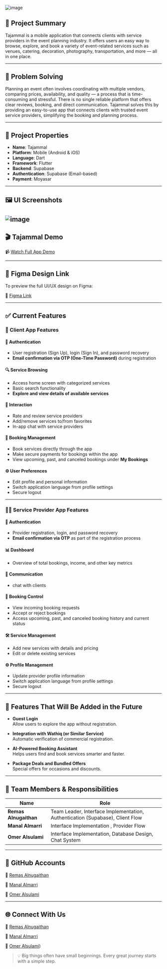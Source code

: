 ![image](https://github.com/user-attachments/assets/a2c7ba25-12d1-4d48-911b-483401ef6af6)

## 📱 Project Summary

Tajammal is a mobile application that connects clients with service providers in the event planning industry. It offers users an easy way to browse, explore, and book a variety of event-related services such as venues, catering, decoration, photography, transportation, and more — all in one place.

---

## 🧠 Problem Solving

Planning an event often involves coordinating with multiple vendors, comparing prices, availability, and quality — a process that is time-consuming and stressful. There is no single reliable platform that offers clear reviews, booking, and direct communication. Tajammal solves this by providing an easy-to-use app that connects clients with trusted event service providers, simplifying the booking and planning process.


---

## 🔧 Project Properties


- **Name**: Tajammal  
- **Platform**: Mobile (Android & iOS)  
- **Language**: Dart  
- **Framework**: Flutter  
- **Backend**: Supabase  
- **Authentication**: Supabase (Email-based)  
- **Payment**: Moyasar  


---

## 🖼️ UI Screenshots
![image](https://github.com/user-attachments/assets/10e7b3c0-91bf-4e39-a9df-a76f0724e455)
---
## 🎬 Tajammal Demo  
📹 [Watch Full App Demo](https://drive.google.com/file/d/1wFifZn86ZZOKNZZbq1iQH9edLBK3Yhc3/view?usp=sharing)

---
## 🎨 Figma Design Link

To preview the full UI/UX design on Figma:

🔗 [Figma Link](https://www.figma.com/design/XTHWAXJspD4tzeVwkfRYKg/Tajammal--UI-Capstone?node-id=0-1&t=wTARUl8aS3ClREpy-1)

---

## ✅ Current Features

### 📱 Client App Features

#### 🔐 Authentication

* User registration (Sign Up), login (Sign In), and password recovery
* **Email confirmation via OTP (One-Time Password)** during registration

#### 🔍 Service Browsing

* Access home screen with categorized services
* Basic search functionality
* **Explore and view details of available services**

#### 💬 Interaction

* Rate and review service providers
* Add/remove services to/from favorites
* In-app chat with service providers

#### 📆 Booking Management

* Book services directly through the app
* Make secure payments for bookings within the app
* View upcoming, past, and canceled bookings under **My Bookings**

#### ⚙️ User Preferences

* Edit profile and personal information
* Switch application language from profile settings
* Secure logout

---

### 🧑‍💼 Service Provider App Features

#### 🔐 Authentication

* Provider registration, login, and password recovery
* **Email confirmation via OTP** as part of the registration process

#### 📊 Dashboard

* Overview of total bookings, income, and other key metrics

#### 💬 Communication

* chat with clients

#### 📆 Booking Control

* View incoming booking requests
* Accept or reject bookings
* Access upcoming, past, and canceled booking history and current status

#### 🛠️ Service Management

* Add new services with details and pricing
* Edit or delete existing services

#### ⚙️ Profile Management

* Update provider profile information
* Switch application language from profile settings
* Secure logout

---
## 🚀 Features That Will Be Added in the Future

- **Guest Login**  
  Allow users to explore the app without registration.

- **Integration with Wathiq (or Similar Service)**  
  Automatic verification of commercial registration.

- **AI-Powered Booking Assistant**  
  Helps users find and book services smarter and faster.

- **Package Deals and Bundled Offers**  
  Special offers for occasions and discounts.
  
---
## 👥 Team Members & Responsibilities

| Name | Role |
|------|------|
| **Remas Alnugaithan** | Team Leader, Interface Implementation, Authentication (Supabase), Client Flow |
| **Manal Almarri** | Interface Implementation , Provider Flow |
| **Omer Alsulami** | Interface Implementation, Database Design, Chat System |

---

## 🔗 GitHub Accounts


🔗 [Remas Alnugaithan](https://github.com/RemasNg1)

🔗 [Manal Almarri](https://github.com/manaalq)

🔗 [Omer Alsulami](https://github.com/DvOmar76)


---

## 🌐 Connect With Us


🔗 [Remas Alnugaithan](https://bind.link/@remassaleh)

🔗 [Manal Almarri](https://bind.link/@manal-almarri)

🔗 [Omer Alsulami](https://omaralsulami.com))



> 💡 Big things often have small beginnings. Every great journey starts with a simple step.

